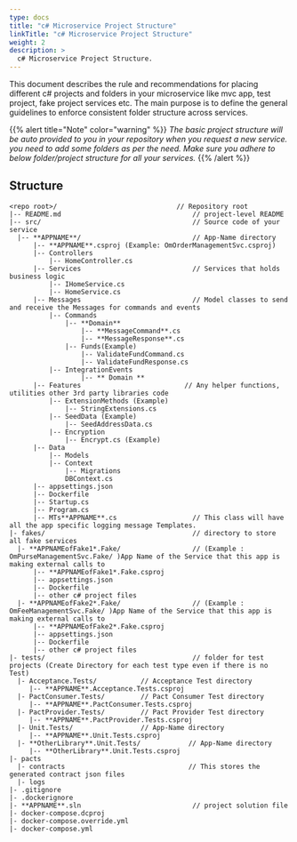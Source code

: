 ```yaml
---
type: docs
title: "c# Microservice Project Structure"
linkTitle: "c# Microservice Project Structure"
weight: 2
description: >
  c# Microservice Project Structure.
---
```


This document describes the rule and recommendations for placing different c# projects and folders in your microservice like mvc app, test project, fake project services etc. The main purpose is to define the general guidelines to enforce consistent folder structure across services.

{{% alert title="Note" color="warning" %}}
*The basic project structure will be auto provided to you in your repository when you request a new service. you need to add some folders as per the need. Make sure you adhere to below folder/project structure for all your services.*
{{% /alert %}}

## Structure

```
<repo root>/                              // Repository root
|-- README.md                                 // project-level README
|-- src/                                      // Source code of your service
  |-- **APPNAME**/                            // App-Name directory
      |-- **APPNAME**.csproj (Example: OmOrderManagementSvc.csproj)                 
      |-- Controllers                                               
          |-- HomeController.cs
      |-- Services                            // Services that holds business logic
          |-- IHomeService.cs
          |-- HomeService.cs
      |-- Messages                            // Model classes to send and receive the Messages for commands and events
          |-- Commands
              |-- **Domain**
                  |-- **MessageCommand**.cs
                  |-- **MessageResponse**.cs
              |-- Funds(Example)
                  |-- ValidateFundCommand.cs
                  |-- ValidateFundResponse.cs
          |-- IntegrationEvents
                  |-- ** Domain **
      |-- Features                          // Any helper functions, utilities other 3rd party libraries code 
          |-- ExtensionMethods (Example)
              |-- StringExtensions.cs
          |-- SeedData (Example)
              |-- SeedAddressData.cs
          |-- Encryption
              |-- Encrypt.cs (Example)
      |-- Data
          |-- Models
          |-- Context
              |-- Migrations
              DBContext.cs
      |-- appsettings.json
      |-- Dockerfile
      |-- Startup.cs
      |-- Program.cs
      |-- MTs**APPNAME**.cs                   // This class will have all the app specific logging message Templates.
|- fakes/                                     // directory to store all fake services
  |- **APPNAMEofFake1*.Fake/                  // (Example : OmPurseManagementSvc.Fake/ )App Name of the Service that this app is making external calls to
      |-- **APPNAMEofFake1*.Fake.csproj           
      |-- appsettings.json
      |-- Dockerfile
      |-- other c# project files
  |- **APPNAMEofFake2*.Fake/                  // (Example : OmFeeManagementSvc.Fake/ )App Name of the Service that this app is making external calls to
      |-- **APPNAMEofFake2*.Fake.csproj        
      |-- appsettings.json
      |-- Dockerfile
      |-- other c# project files
|- tests/                                     // folder for test projects (Create Directory for each test type even if there is no Test)
  |- Acceptance.Tests/           // Acceptance Test directory
     |-- **APPNAME**.Acceptance.Tests.csproj
  |- PactConsumer.Tests/         // Pact Consumer Test directory
     |-- **APPNAME**.PactConsumer.Tests.csproj 
  |- PactProvider.Tests/         // Pact Provider Test directory
     |-- **APPNAME**.PactProvider.Tests.csproj 
  |- Unit.Tests/                 // App-Name directory
     |-- **APPNAME**.Unit.Tests.csproj 
  |- **OtherLibrary**.Unit.Tests/            // App-Name directory
     |-- **OtherLibrary**.Unit.Tests.csproj   
|- pacts
  |- contracts                               // This stores the generated contract json files
  |- logs
|- .gitignore
|- .dockerignore
|- **APPNAME**.sln                            // project solution file
|- docker-compose.dcproj
|- docker-compose.override.yml
|- docker-compose.yml

```
